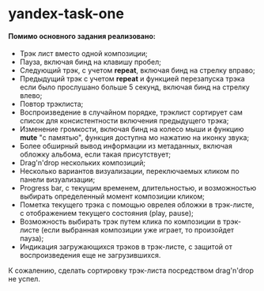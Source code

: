 # yandex-task-one

#### Помимо основного задания реализовано:

* Трэк лист вместо одной композиции;
* Пауза, включая бинд на клавишу пробел;
* Следующий трэк, с учетом **repeat**, включая бинд на стрелку вправо;
* Предыдущий трэк с учетом **repeat** и функцией перезапуска трэка если было прослушано больше 5 секунд, включая бинд на стрелку влево;
* Повтор трэклиста;
* Воспроизведение в случайном порядке, трэклист сортирует сам список для консистентности включения предыдущего трэка;
* Изменение громкости, включая бинд на колесо мыши и функцию **mute** "с памятью", функция доступна мо нажатию на иконку звука;
* Более обширный вывод информации из метаданных, включая обложку альбома, если такая присутствует;
* Drag'n'drop нескольких композиций;
* Несколько вариантов визуализации, переключаемых кликом по панели визуализации;
* Progress bar, с текущим временем, длительностью, и возможностью выбирать определенный момент композиции кликом;
* Пометка текущего трэка с помощью оврелея обложки в трэк-листе, с отображением текущего состояния (play, pause);
* Возможность выбирать трэк путем клика по композиции в трэк-листе (если выбранная композиции уже играет, то произойдет пауза);
* Индикация загружающихся трэков в трэк-листе, с защитой от воспроизведения еще не загрузившихся.

К сожалению, сделать сортировку трэк-листа посредством drag'n'drop не успел.

